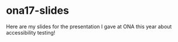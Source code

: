 # ona17-slides
Here are my slides for the presentation I gave at ONA this year about accessibility testing!
